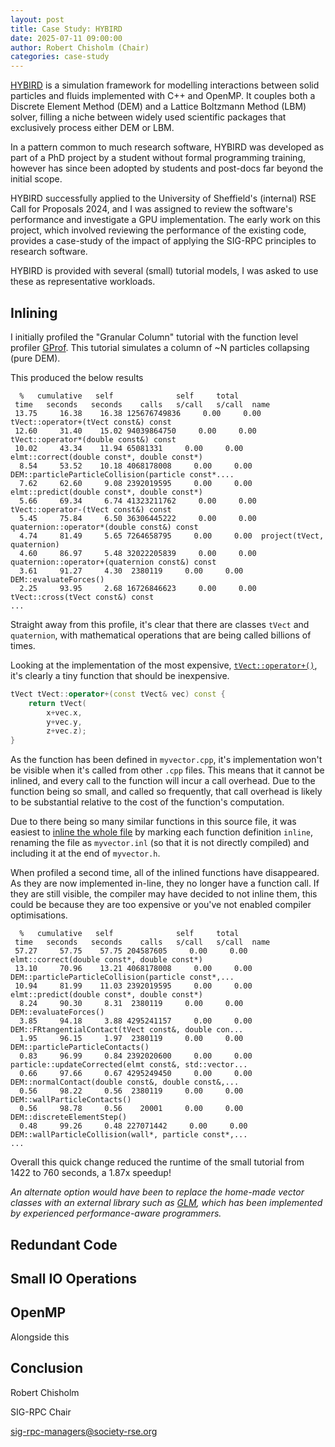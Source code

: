 ```yaml
---
layout: post
title: Case Study: HYBIRD
date: 2025-07-11 09:00:00
author: Robert Chisholm (Chair)
categories: case-study
---
```


[HYBIRD](https://github.com/gnomeCreative/HYBIRD) is a simulation framework for modelling interactions between solid particles and fluids implemented with C++ and OpenMP. It couples both a Discrete Element Method (DEM) and a Lattice Boltzmann Method (LBM) solver, filling a niche between widely used scientific packages that exclusively process either DEM or LBM.

<!-- Image/Video? -->

In a pattern common to much research software, HYBIRD was developed as part of a PhD project by a student without formal programming training, however has since been adopted by students and post-docs far beyond the initial scope.

HYBIRD successfully applied to the University of Sheffield's (internal) RSE Call for Proposals 2024, and I was assigned to review the software's performance and investigate a GPU implementation. The early work on this project, which involved reviewing the performance of the existing code, provides a case-study of the impact of applying the SIG-RPC principles to research software.

HYBIRD is provided with several (small) tutorial models, I was asked to use these as representative workloads.

## Inlining

I initially profiled the "Granular Column" tutorial with the function level profiler [GProf](). This tutorial simulates a column of ~N <!-- How many?? --> particles collapsing (pure DEM).

<!-- image/video of start/finish? -->

This produced the below results

<!-- todo re-run to get fresh results-->
```GProf
  %   cumulative   self              self     total           
 time   seconds   seconds    calls   s/call   s/call  name    
 13.75     16.38    16.38 125676749836     0.00     0.00  tVect::operator+(tVect const&) const
 12.60     31.40    15.02 94039864750     0.00     0.00  tVect::operator*(double const&) const
 10.02     43.34    11.94 65081331     0.00     0.00  elmt::correct(double const*, double const*)
  8.54     53.52    10.18 4068178008     0.00     0.00  DEM::particleParticleCollision(particle const*....
  7.62     62.60     9.08 2392019595     0.00     0.00  elmt::predict(double const*, double const*)
  5.66     69.34     6.74 41323211762     0.00     0.00  tVect::operator-(tVect const&) const
  5.45     75.84     6.50 36306445222     0.00     0.00  quaternion::operator*(double const&) const
  4.74     81.49     5.65 7264658795     0.00     0.00  project(tVect, quaternion)
  4.60     86.97     5.48 32022205839     0.00     0.00  quaternion::operator+(quaternion const&) const
  3.61     91.27     4.30  2380119     0.00     0.00  DEM::evaluateForces()
  2.25     93.95     2.68 16726846623     0.00     0.00  tVect::cross(tVect const&) const
...
```

Straight away from this profile, it's clear that there are classes `tVect` and `quaternion`, with mathematical operations that are being called billions of times.

Looking at the implementation of the most expensive, [`tVect::operator+()`](https://github.com/gnomeCreative/HYBIRD/blob/a0cd4dd3c090af318a2c205e4a3856126fb972c9/src/myvector.cpp), it's clearly a tiny function that should be inexpensive.

```c++
tVect tVect::operator+(const tVect& vec) const {
    return tVect(
        x+vec.x,
        y+vec.y,
        z+vec.z);
}
```

As the function has been defined in `myvector.cpp`, it's implementation won't be visible when it's called from other `.cpp` files. This means that it cannot be inlined, and every call to the function will incur a call overhead. Due to the function being so small, and called so frequently, that call overhead is likely to be substantial relative to the cost of the function's computation.

Due to there being so many similar functions in this source file, it was easiest to [inline the whole file](https://github.com/gnomeCreative/HYBIRD/commit/8cf8b84ab89d18b10ddce908d4655db409794f19) by marking each function definition `inline`, renaming the file as `myvector.inl` (so that it is not directly compiled) and including it at the end of `myvector.h`.

When profiled a second time, all of the inlined functions have disappeared. As they are now implemented in-line, they no longer have a function call. If they are still visible, the compiler may have decided to not inline them, this could be because they are too expensive or you've not enabled compiler optimisations.

```GProf
  %   cumulative   self              self     total           
 time   seconds   seconds    calls   s/call   s/call  name    
 57.27     57.75    57.75 204587605     0.00     0.00  elmt::correct(double const*, double const*)
 13.10     70.96    13.21 4068178008     0.00     0.00  DEM::particleParticleCollision(particle const*,...
 10.94     81.99    11.03 2392019595     0.00     0.00  elmt::predict(double const*, double const*)
  8.24     90.30     8.31  2380119     0.00     0.00  DEM::evaluateForces()
  3.85     94.18     3.88 4295241157     0.00     0.00  DEM::FRtangentialContact(tVect const&, double con...
  1.95     96.15     1.97  2380119     0.00     0.00  DEM::particleParticleContacts()
  0.83     96.99     0.84 2392020600     0.00     0.00  particle::updateCorrected(elmt const&, std::vector...
  0.66     97.66     0.67 4295249450     0.00     0.00  DEM::normalContact(double const&, double const&,...
  0.56     98.22     0.56  2380119     0.00     0.00  DEM::wallParticleContacts()
  0.56     98.78     0.56    20001     0.00     0.00  DEM::discreteElementStep()
  0.48     99.26     0.48 227071442     0.00     0.00  DEM::wallParticleCollision(wall*, particle const*,...
...
```

Overall this quick change reduced the runtime of the small tutorial from 1422 to 760 seconds, a 1.87x speedup!

*An alternate option would have been to replace the home-made vector classes with an external library such as [GLM](https://github.com/g-truc/glm), which has been implemented by experienced performance-aware programmers.*

## Redundant Code

## Small IO Operations

## OpenMP

Alongside this

## Conclusion

Robert Chisholm

SIG-RPC Chair

[sig-rpc-managers@society-rse.org](mailto:sig-rpc-managers@society-rse.org)
